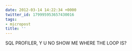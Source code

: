 ```yaml
---
date: 2012-03-14 14:22:34 +0000
twitter_id: 179995953657430016
tags:
- micropost
title: ''
---
```


SQL PROFILER, Y U NO SHOW ME WHERE THE LOOP IS?
